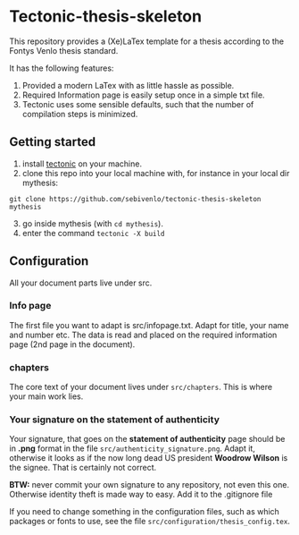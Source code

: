# Tectonic-thesis-skeleton

This repository provides a (Xe)LaTex template for a thesis according to the Fontys Venlo thesis standard.

It has the following features:

1. Provided a modern LaTex with as little hassle as possible.
2. Required Information page is easily setup once in a simple txt file.
3. Tectonic uses some sensible defaults, such that the number of compilation steps is minimized.

## Getting started

1. install [tectonic](https://tectonic-typesetting.github.io/book/latest/index.html) on your machine.
2. clone this repo into your local machine with, for instance in your local dir mythesis:

```
git clone https://github.com/sebivenlo/tectonic-thesis-skeleton mythesis
```

3. go inside mythesis (with `cd mythesis`).
4. enter the command `tectonic -X build`

## Configuration

All your document parts live under src.

### Info page

The first file you want to adapt is src/infopage.txt. Adapt for title, your name and number etc.
The data is read and placed on the required information page (2nd page in the document).

### chapters

The core text of your document lives under `src/chapters`. This is where your main work lies.

### Your signature on the statement of authenticity

Your signature, that goes on the **statement of authenticity** page  should be in __.png__ format in the file
`src/authenticity_signature.png`. Adapt it, otherwise it looks as if the now long dead US president **Woodrow Wilson** is the signee. That is
certainly not correct.

**BTW:** never commit your own signature to any repository, not even this one. Otherwise identity theft is made way to easy. Add it to the .gitignore file


If you need to change something in the configuration files, such as which packages or fonts to use, see the file `src/configuration/thesis_config.tex`.
